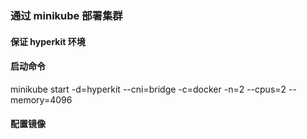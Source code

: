 ### 通过 minikube 部署集群

#### 保证 hyperkit 环境

#### 启动命令

minikube start -d=hyperkit --cni=bridge -c=docker -n=2 --cpus=2 --memory=4096

#### 配置镜像
